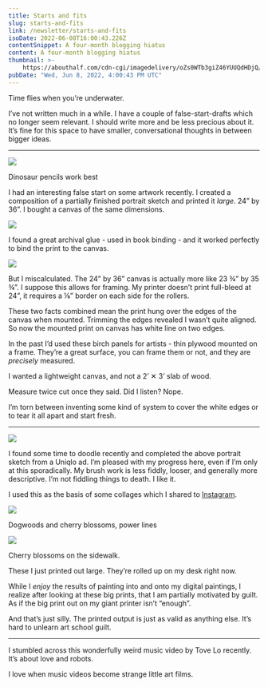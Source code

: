 ```yaml
---
title: Starts and fits
slug: starts-and-fits
link: /newsletter/starts-and-fits
isoDate: 2022-06-08T16:00:43.226Z
contentSnippet: A four-month blogging hiatus
content: A four-month blogging hiatus
thumbnail: >-
    https://abouthalf.com/cdn-cgi/imagedelivery/oZs0WTb3giZ46YUUQdHDjQ/c3542434-b1a0-4155-6bfe-eb0cde98b900/width=1200,format=auto
pubDate: "Wed, Jun 8, 2022, 4:00:43 PM UTC"
---
```


Time flies when you’re underwater.

I’ve not written much in a while. I have a couple of false-start-drafts which no longer seem relevant. I should write more and be less precious about it. It’s fine for this space to have smaller, conversational thoughts in between bigger ideas.

---

![](https://abouthalf.com/cdn-cgi/imagedelivery/oZs0WTb3giZ46YUUQdHDjQ/89cf324b-4ed1-4dc5-6970-9b62bd3a5c00/width=1200,format=auto)

Dinosaur pencils work best

I had an interesting false start on some artwork recently. I created a composition of a partially finished portrait sketch and printed it _large_. 24” by 36”. I bought a canvas of the same dimensions.

![](https://abouthalf.com/cdn-cgi/imagedelivery/oZs0WTb3giZ46YUUQdHDjQ/5116056e-51af-4a9a-ea73-a5b79bb65500/width=1200,format=auto)

I found a great archival glue - used in book binding - and it worked perfectly to bind the print to the canvas.

![](https://abouthalf.com/cdn-cgi/imagedelivery/oZs0WTb3giZ46YUUQdHDjQ/891b6a3e-4281-4a75-6ee6-64a8cfd50400/width=1200,format=auto)

But I miscalculated. The 24” by 36” canvas is actually more like 23 ¾” by 35 ¾”. I suppose this allows for framing. My printer doesn’t print full-bleed at 24”, it requires a ⅛” border on each side for the rollers.

These two facts combined mean the print hung over the edges of the canvas when mounted. Trimming the edges revealed I wasn’t quite aligned. So now the mounted print on canvas has white line on two edges.

In the past I’d used these birch panels for artists - thin plywood mounted on a frame. They’re a great surface, you can frame them or not, and they are _precisely_ measured.

I wanted a lightweight canvas, and not a 2’ ✕ 3’ slab of wood.

Measure twice cut once they said. Did I listen? Nope.

I’m torn between inventing some kind of system to cover the white edges or to tear it all apart and start fresh.

---

![](https://abouthalf.com/cdn-cgi/imagedelivery/oZs0WTb3giZ46YUUQdHDjQ/ad156d01-8420-4eed-a429-47e93162e900/width=1200,format=auto)

I found some time to doodle recently and completed the above portrait sketch from a Uniqlo ad. I’m pleased with my progress here, even if I’m only at this sporadically. My brush work is less fiddly, looser, and generally more descriptive. I’m not fiddling things to death. I like it.

I used this as the basis of some collages which I shared to [Instagram](https://www.instagram.com/p/CeNOWUIrBxJ/).

![](https://abouthalf.com/cdn-cgi/imagedelivery/oZs0WTb3giZ46YUUQdHDjQ/e97e5511-9239-4780-2d8a-b5e0a161eb00/width=1200,format=auto)

Dogwoods and cherry blossoms, power lines

![](https://abouthalf.com/cdn-cgi/imagedelivery/oZs0WTb3giZ46YUUQdHDjQ/78cc7a47-b701-4458-1475-18babd639300/width=1200,format=auto)

Cherry blossoms on the sidewalk.

These I just printed out large. They’re rolled up on my desk right now.

While I _enjoy_ the results of painting into and onto my digital paintings, I realize after looking at these big prints, that I am partially motivated by guilt. As if the big print out on my giant printer isn’t “enough”.

And that’s just silly. The printed output is just as valid as anything else. It’s hard to unlearn art school guilt.

---

I stumbled across this wonderfully weird music video by Tove Lo recently. It’s about love and robots.

I love when music videos become strange little art films.
